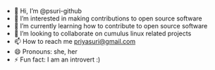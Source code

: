 - 👋 Hi, I’m @psuri-github
- 👀 I’m interested in making contributions to open source software
- 🌱 I’m currently learning how to contribute to open source software
- 💞️ I’m looking to collaborate on cumulus linux related projects
- 📫 How to reach me priyasuri@gmail.com
- 😄 Pronouns: she, her
- ⚡ Fun fact: I am an introvert :)

<!---
psuri-github/psuri-github is a ✨ special ✨ repository because its `README.md` (this file) appears on your GitHub profile.
You can click the Preview link to take a look at your changes.
--->
